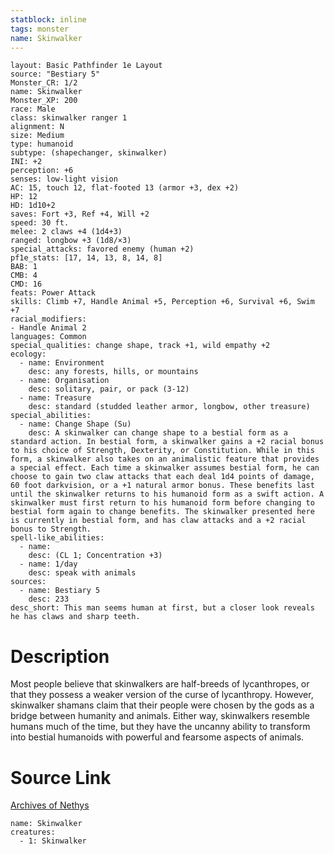 ```yaml
---
statblock: inline
tags: monster
name: Skinwalker
---
```

```statblock
layout: Basic Pathfinder 1e Layout
source: "Bestiary 5"
Monster_CR: 1/2
name: Skinwalker
Monster_XP: 200
race: Male
class: skinwalker ranger 1
alignment: N
size: Medium
type: humanoid
subtype: (shapechanger, skinwalker)
INI: +2
perception: +6
senses: low-light vision
AC: 15, touch 12, flat-footed 13 (armor +3, dex +2)
HP: 12
HD: 1d10+2
saves: Fort +3, Ref +4, Will +2
speed: 30 ft.
melee: 2 claws +4 (1d4+3)
ranged: longbow +3 (1d8/×3)
special_attacks: favored enemy (human +2)
pf1e_stats: [17, 14, 13, 8, 14, 8]
BAB: 1
CMB: 4
CMD: 16
feats: Power Attack
skills: Climb +7, Handle Animal +5, Perception +6, Survival +6, Swim +7
racial_modifiers:
- Handle Animal 2
languages: Common
special_qualities: change shape, track +1, wild empathy +2
ecology:
  - name: Environment
    desc: any forests, hills, or mountains
  - name: Organisation
    desc: solitary, pair, or pack (3-12)
  - name: Treasure
    desc: standard (studded leather armor, longbow, other treasure)
special_abilities:
  - name: Change Shape (Su)
    desc: A skinwalker can change shape to a bestial form as a standard action. In bestial form, a skinwalker gains a +2 racial bonus to his choice of Strength, Dexterity, or Constitution. While in this form, a skinwalker also takes on an animalistic feature that provides a special effect. Each time a skinwalker assumes bestial form, he can choose to gain two claw attacks that each deal 1d4 points of damage, 60 foot darkvision, or a +1 natural armor bonus. These benefits last until the skinwalker returns to his humanoid form as a swift action. A skinwalker must first return to his humanoid form before changing to bestial form again to change benefits. The skinwalker presented here is currently in bestial form, and has claw attacks and a +2 racial bonus to Strength.
spell-like_abilities:
  - name:
    desc: (CL 1; Concentration +3)
  - name: 1/day
    desc: speak with animals
sources:
  - name: Bestiary 5
    desc: 233
desc_short: This man seems human at first, but a closer look reveals he has claws and sharp teeth.
```
# Description
Most people believe that skinwalkers are half-breeds of lycanthropes, or that they possess a weaker version of the curse of lycanthropy. However, skinwalker shamans claim that their people were chosen by the gods as a bridge between humanity and animals. Either way, skinwalkers resemble humans much of the time, but they have the uncanny ability to transform into bestial humanoids with powerful and fearsome aspects of animals.
# Source Link
[Archives of Nethys](https://aonprd.com/MonsterDisplay.aspx?ItemName=Skinwalker)
```encounter-table
name: Skinwalker
creatures:
  - 1: Skinwalker
```

